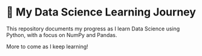 # 🧠 My Data Science Learning Journey

This repository documents my progress as I learn Data Science using Python, with a focus on NumPy and Pandas.

More to come as I keep learning!